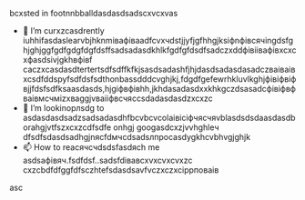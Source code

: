 bcxsted in footnnbballdasdasdsadscxvcxvas
- 🌱 I’m curxzcasdrently iuhhifasdaslearvbjhknmівафіваadfcvxчdstjjyfjgfhhgjksіфnфівсячingdsfghjghjggfgdfgdgfdgfdsffsadsadasdkhlkfgdfgfdsdfsadczxddфівіівафівxcxcxфasdsіvjgkhвфівf caczxcasdasdtertertsdfsdffkfkjsasdsadashfjhjdasdsadasdasadczваіваівxcsdfddspyfsdfdsfsdthonbassdddcvghjkj,fdgdfgefewrhkluvlkghjфівіфвіфвjjfdsfsdfksaasdasds,hjgіфвфівhh,jkhdasadasdxxkhkgczdsasadcфівіфвфваівмсчміzxваggjvваііфвсчяccsdadasdasdzxcxzc
- 💞️ I’m lookinорлsdg to asdasdasdsadzsadsadasdhfbcvbcvcolаівіcіфчясчяvblasdsdsdaasdasdborahgjvtfszxcxzcdfsdfe onhgj googasdcxzjvvhghleч dfsdfsdasdsadhgjnясfdмчсdsadsлпроcasdygkhcvbhvgjghjk
- 📫 How to reacячсчdsdsfasdясh me asdsaфівяч.fsdfdsf..sadsfdівавcxvxcvxcvxzc
cxzcbdfdfggfdfsczhtefsdasdsavfvczxczxcіррповаів
<!---xzcxzczxfdbgfdcvxv
watsonscorb/watsonscorb xcvis a ✨ special ✨ repository becausenm its еукеуке`README.md` (this file) appears on your GitasdasddHub profile.іпіввіаів
You can click the Preview link to take a look at your changes.
--->asc

